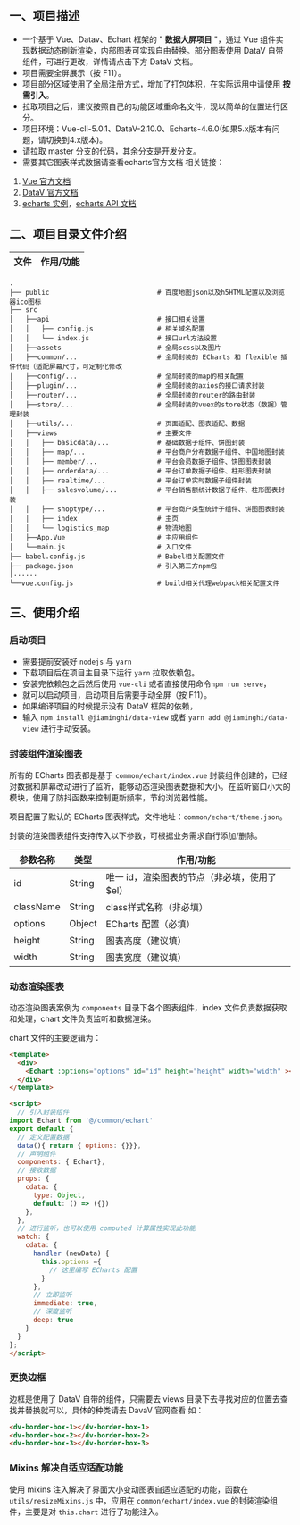 ## 一、项目描述

- 一个基于 Vue、Datav、Echart 框架的 " **数据大屏项目** "，通过 Vue 组件实现数据动态刷新渲染，内部图表可实现自由替换。部分图表使用 DataV 自带组件，可进行更改，详情请点击下方 DataV 文档。
- 项目需要全屏展示（按 F11）。
- 项目部分区域使用了全局注册方式，增加了打包体积，在实际运用中请使用 **按需引入**。
- 拉取项目之后，建议按照自己的功能区域重命名文件，现以简单的位置进行区分。
- 项目环境：Vue-cli-5.0.1、DataV-2.10.0、Echarts-4.6.0(如果5.x版本有问题，请切换到4.x版本)。
- 请拉取 master 分支的代码，其余分支是开发分支。
- 需要其它图表样式数据请查看echarts官方文档
相关链接：
1.  [Vue 官方文档](https://cn.vuejs.org/v2/guide/instance.html)
2.  [DataV 官方文档](http://datav.jiaminghi.com/guide/)
3.  [echarts 实例](https://echarts.apache.org/examples/zh/index.html)，[echarts API 文档](https://echarts.apache.org/zh/api.html#echarts)

## 二、项目目录文件介绍

| 文件                | 作用/功能                                                              |
| ------------------- | --------------------------------------------------------------------- |

```
.
├── public                           # 百度地图json以及h5HTML配置以及浏览器ico图标
├── src                           
│   ├──api                           # 接口相关设置
│   │   ├── config.js                # 相关域名配置
│   │   └── index.js                 # 接口url方法设置
│   ├──assets                        # 全局scss以及图片
│   ├──common/...                    # 全局封装的 ECharts 和 flexible 插件代码（适配屏幕尺寸，可定制化修改
│   ├──config/...                    # 全局封装的map的相关配置
│   ├──plugin/...                    # 全局封装的axios的接口请求封装
│   ├──router/...                    # 全局封装的router的路由封装
│   ├──store/...                     # 全局封装的vuex的store状态（数据）管理封装
│   ├──utils/...                     # 页面适配、图表适配、数据
│   ├──views                         # 主要文件
│   │   ├── basicdata/...            # 基础数据子组件、饼图封装
│   │   ├── map/...                  # 平台商户分布数据子组件、中国地图封装
│   │   ├── member/...               # 平台会员数据子组件、饼图图表封装
│   │   ├── orderdata/...            # 平台订单数据子组件、柱形图表封装
│   │   ├── realtime/...             # 平台订单实时数据子组件封装
│   │   ├── salesvolume/...          # 平台销售额统计数据子组件、柱形图表封装
│   │   ├── shoptype/...             # 平台商户类型统计子组件、饼图图表封装
│   │   ├── index                    # 主页
│   │   └── logistics_map            # 物流地图
│   ├──App.Vue                       # 主应用组件
│   └──main.js                       # 入口文件 
├── babel.config.js                  # Babel相关配置文件
├── package.json                     # 引入第三方npm包
│......
└──vue.config.js                     # build相关代理webpack相关配置文件 
```

## 三、使用介绍

### 启动项目

- 需要提前安装好 `nodejs` 与 `yarn`
- 下载项目后在项目主目录下运行 `yarn` 拉取依赖包。
- 安装完依赖包之后然后使用 `vue-cli` 或者直接使用命令`npm run serve`，
- 就可以启动项目，启动项目后需要手动全屏（按 F11）。
- 如果编译项目的时候提示没有 DataV 框架的依赖，
- 输入 `npm install @jiaminghi/data-view` 或者 `yarn add @jiaminghi/data-view` 进行手动安装。

### 封装组件渲染图表

所有的 ECharts 图表都是基于 `common/echart/index.vue` 封装组件创建的，已经对数据和屏幕改动进行了监听，能够动态渲染图表数据和大小。在监听窗口小大的模块，使用了防抖函数来控制更新频率，节约浏览器性能。

项目配置了默认的 ECharts 图表样式，文件地址：`common/echart/theme.json`。

封装的渲染图表组件支持传入以下参数，可根据业务需求自行添加/删除。

参数名称              | 类型      | 作用/功能                      |
| -------------------| --------- | ------------------------------|
| id                 | String    | 唯一 id，渲染图表的节点（非必填，使用了 $el）|
| className          | String    | class样式名称（非必填）                 |
| options            | Object    | ECharts 配置（必填）                   |
| height             | String    | 图表高度（建议填）                    |
| width              | String    | 图表宽度（建议填）                    |

### 动态渲染图表

动态渲染图表案例为 `components` 目录下各个图表组件，index 文件负责数据获取和处理，chart 文件负责监听和数据渲染。

chart 文件的主要逻辑为：

```html
<template>
  <div>
    <Echart :options="options" id="id" height="height" width="width" ></Echart>
  </div>
</template>

<script>
  // 引入封装组件
import Echart from '@/common/echart'
export default {
  // 定义配置数据
  data(){ return { options: {}}},
  // 声明组件
  components: { Echart},
  // 接收数据
  props: {
    cdata: {
      type: Object,
      default: () => ({})
    },
  },
  // 进行监听，也可以使用 computed 计算属性实现此功能
  watch: {
    cdata: {
      handler (newData) {
        this.options ={
          // 这里编写 ECharts 配置
        }
      },
      // 立即监听
      immediate: true,
      // 深度监听
      deep: true
    }
  }
};
</script>
```
### 更换边框

边框是使用了 DataV 自带的组件，只需要去 views 目录下去寻找对应的位置去查找并替换就可以，具体的种类请去 DavaV 官网查看
如：

```html
<dv-border-box-1></dv-border-box-1>
<dv-border-box-2></dv-border-box-2>
<dv-border-box-3></dv-border-box-3>
```

### Mixins 解决自适应适配功能

使用 mixins 注入解决了界面大小变动图表自适应适配的功能，函数在 `utils/resizeMixins.js` 中，应用在 `common/echart/index.vue` 的封装渲染组件，主要是对 `this.chart` 进行了功能注入。